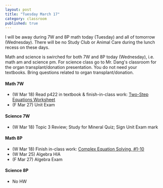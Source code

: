 ```yaml
---
layout: post
title: "Tuesday March 17"
category: classroom
published: true
---
```

<div class="alert alert-info" role="alert">
<p>I will be away during 7W and 8P math today (Tuesday) and all of tomorrow (Wednesday). There will be no Study Club or Animal Care during the lunch recess on these days.</p>
</div>

<div class="alert alert-info" role="alert">
<p>Math and science is swirched for both 7W and 8P today (Wednesday), i.e. math am and science pm. For science class go to Mr. Dang's classroom for the organ transplant/donation presentation. You do not need your textbooks. Bring questions related to organ transplant/donation.</p>
</div>

#### Math 7W
* (W Mar 18) Read p422 in textbook & finish-in-class work: <a href="https://www.dropbox.com/s/4ypok30narydvn3/WS%20Two%20Step%20Equations.pdf?dl=0">Two-Step Equations Worksheet</a>
* (F Mar 27) Unit Exam

#### Science 7W
* (W Mar 18) Topic 3 Review; Study for Mineral Quiz; Sign Unit Exam mark

#### Math 8P
* (W Mar 18) Finish in-class work: <a href="https://www.dropbox.com/s/2b3zv77p6gmw4o0/WS%20Complex%20Equation%20Solving.pdf?dl=0">Complex Equation Solving, #1-10</a>
* (W Mar 25) Algebra HIA
* (F Mar 27) Algebra Exam

#### Science 8P
* No HW
